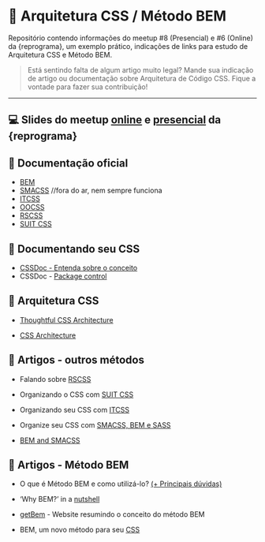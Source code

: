 # 💊 Arquitetura CSS / Método BEM

Repositório contendo informações do meetup #8 (Presencial) e #6 (Online) da {reprograma}, um exemplo prático, indicações de links para estudo de Arquitetura CSS e Método BEM.


> Está sentindo falta de algum artigo muito legal? Mande sua indicação de artigo ou documentação sobre Arquitetura de Código CSS. Fique a vontade para fazer sua contribuição!


---
## 💻 Slides do meetup [online](https://speakerdeck.com/brunagil/arquitetura-de-codigo-e-metodo-bem) e [presencial](https://speakerdeck.com/brunagil/arquitetura-css-e-metodo-bem) da {reprograma}

## 📝 Documentação oficial 
* [BEM](https://en.bem.info/methodology/)
* [SMACSS](https://smacss.com/) //fora do ar, nem sempre funciona
* [ITCSS](https://itcss.io/)
* [OOCSS](http://oocss.org/)
* [RSCSS](https://rscss.io/)
* [SUIT CSS](https://suitcss.github.io/)

## 🍎 Documentando seu CSS

* [CSSDoc - Entenda sobre o conceito](https://tableless.com.br/cssdoc-documentacao-css/)
* CSSDoc - [Package control](https://packagecontrol.io/packages/cssDOC)


## 🍋 Arquitetura CSS
* [Thoughtful CSS Architecture](https://seesparkbox.com/foundry/thoughtful_css_architecture)

* [CSS Architecture](https://philipwalton.com/articles/css-architecture/)


## 🍊 Artigos - outros métodos 
* Falando sobre [RSCSS](https://willianjusten.com.br/falando-sobre-rscss/)

* Organizando o CSS com [SUIT CSS](https://medium.com/rd-shipit/organizando-o-css-com-o-suit-css-e6d950601a68)
* Organizando seu CSS com [ITCSS](https://willianjusten.com.br/organizando-seu-css-com-itcss/)
* Organize seu CSS com [SMACSS, BEM e SASS](https://medium.com/@larymagal/organize-seu-css-com-smacss-bem-e-sass-7e8f50a41544)
* [BEM and SMACSS](https://www.sitepoint.com/bem-smacss-advice-from-developers/)



## 🍓 Artigos - Método BEM
* O que é Método BEM e como utilizá-lo? [(+ Principais dúvidas)](https://medium.com/reprogramabr/organizando-seu-c%C3%B3digo-o-que-%C3%A9-m%C3%A9todo-bem-e-como-utiliz%C3%A1-lo-89f1664af295)
* ‘Why BEM?’ in a [nutshell](https://blog.decaf.de/2015/06/24/why-bem-in-a-nutshell/)
* [getBem](http://getbem.com/) - Website resumindo o conceito do método BEM 

* BEM, um novo método para seu [CSS](https://tableless.com.br/bem-um-novo-metodo-para-seu-css/)

